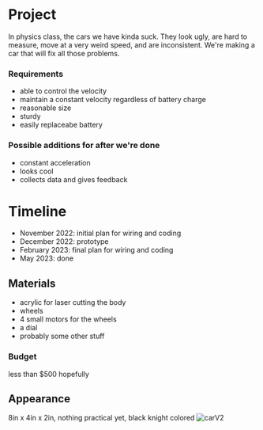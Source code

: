 # Project
In physics class, the cars we have kinda suck. They look ugly, are hard to measure, move at a very weird speed, and are inconsistent. We're making a car that will fix all those problems.

### Requirements
- able to control the velocity
- maintain a constant velocity regardless of battery charge
- reasonable size
- sturdy
- easily replaceabe battery

### Possible additions for after we're done
- constant acceleration
- looks cool
- collects data and gives feedback

# Timeline
- November 2022: initial plan for wiring and coding
- December 2022: prototype
- February 2023: final plan for wiring and coding
- May 2023: done

## Materials
- acrylic for laser cutting the body
- wheels
- 4 small motors for the wheels
- a dial
- probably some other stuff

### Budget
less than $500 hopefully

## Appearance
8in x 4in x 2in, nothing practical yet, black knight colored
![carV2](https://user-images.githubusercontent.com/55702245/190243470-8ac5e72b-29bf-41f6-926b-b6ce6508185f.PNG)



